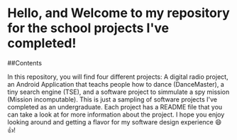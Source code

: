 # Hello, and Welcome to my repository for the school projects I've completed!

##Contents

In this repository, you will find four different projects: A digital radio project, an Android Application that teachs people how to dance (DanceMaster), a tiny search engine (TSE), and a software project to simmulate a spy mission (Mission incomputable). This is just a sampling of software projects I've completed as an undergraduate. Each project has a README file that you can take a look at for more information about the project. I hope you enjoy looking around and getting a flavor for my software design experience :smile: :thumbsup:!